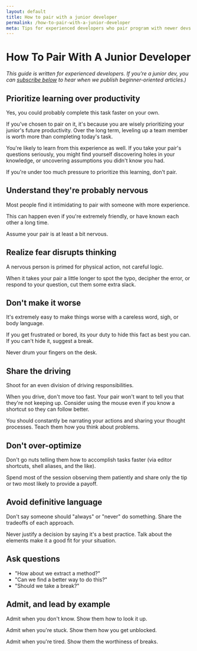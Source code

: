 ```yaml
---
layout: default
title: How to pair with a junior developer
permalink: /how-to-pair-with-a-junior-developer
meta: Tips for experienced developers who pair program with newer devs.
---
```


# How To Pair With A Junior Developer

<div class="border-t-4 border-indigo-dark w-24 mt-4 mb-8"></div>

_This guide is written for experienced developers. If you're a junior dev, you
can [subscribe below](#subscribe) to hear when we publish beginner-oriented
articles.)_


## Prioritize learning over productivity

Yes, you could probably complete this task faster on your own.

If you've chosen to pair on it, it's because you are wisely prioritizing your junior's future productivity. Over the long term, leveling up a team member is worth more than completing today's task.  

You're likely to learn from this experience as well. If you take your pair's questions seriously, you might find yourself discovering holes in your knowledge, or uncovering assumptions you didn't know you had.

If you're under too much pressure to prioritize this learning, don't pair.


## Understand they're probably nervous

Most people find it intimidating to pair with someone with more experience. 

This can happen even if you're extremely friendly, or have known each other a long time.

Assume your pair is at least a bit nervous.


## Realize fear disrupts thinking

A nervous person is primed for physical action, not careful logic.

When it takes your pair a little longer to spot the typo, decipher the error, or respond to your question, cut them some extra slack.


## Don't make it worse

It's extremely easy to make things worse with a careless word, sigh, or body language.

If you get frustrated or bored, its your duty to hide this fact as best you can. If you can't hide it, suggest a break.

Never drum your fingers on the desk.



## Share the driving

Shoot for an even division of driving responsibilities.

When you drive, don't move too fast. Your pair won't want to tell you that they're not keeping up. Consider using the mouse even if you know a shortcut so they can follow better.

You should constantly be narrating your actions and sharing your thought processes. Teach them how you think about problems.


## Don't over-optimize

Don't go nuts telling them how to accomplish tasks faster (via editor shortcuts, shell aliases, and the like).

Spend most of the session observing them patiently and share only the tip or two most likely to provide a payoff.


## Avoid definitive language

Don't say someone should "always" or "never" do something. Share the tradeoffs of each approach.

Never justify a decision by saying it's a best practice. Talk about the elements make it a good fit for your situation.


## Ask questions

* "How about we extract a method?"
* "Can we find a better way to do this?"
* "Should we take a break?"


## Admit, and lead by example

Admit when you don't know. Show them how to look it up.

Admit when you're stuck. Show them how you get unblocked.

Admit when you're tired. Show them the worthiness of breaks.
